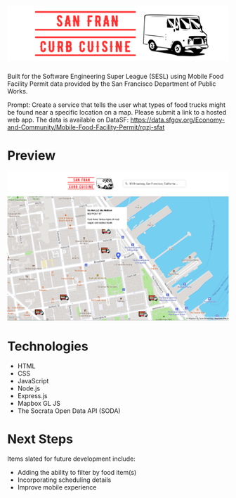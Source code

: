 # ![logo](/public/images/CURB-CUISINE-LRG.png)
Built for the Software Engineering Super League (SESL) using Mobile Food Facility Permit data provided by the San Francisco Department of Public Works. 

Prompt: Create a service that tells the user what types of food trucks might be found near a specific location on a map. Please submit a link to a hosted web app. The data is available on DataSF: https://data.sfgov.org/Economy-and-Community/Mobile-Food-Facility-Permit/rqzj-sfat

# Preview 
![preview](/public/images/curb-cuisine-preview.png)

# Technologies 
* HTML
* CSS
* JavaScript
* Node.js
* Express.js
* Mapbox GL JS
* The Socrata Open Data API (SODA)

# Next Steps
Items slated for future development include: 
* Adding the ability to filter by food item(s)
* Incorporating scheduling details
* Improve mobile experience
